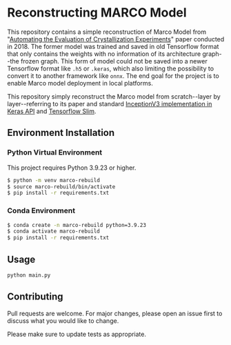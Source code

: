 # Reconstructing MARCO Model
This repository contains a simple reconstruction of Marco Model from "[Automating the Evaluation of Crystallization Experiments](https://arxiv.org/pdf/1803.10342)" paper conducted in 2018. The former model was trained and saved in old Tensorflow format that only contains the weights with no information of its architecture graph--the frozen graph. This form of model could not be saved into a newer Tensorflow format like `.h5` or `.keras`, which also limiting the possibility to convert it to another framework like `onnx`. The end goal for the project is to enable Marco model deployment in local platforms.

This repository simply reconstruct the Marco model from scratch--layer by layer--referring to its paper and standard [InceptionV3 implementation in Keras API](https://github.com/keras-team/keras/blob/v3.3.3/keras/src/applications/inception_v3.py) and [Tensorflow Slim](https://github.com/tensorflow/models/blob/master/research/slim/nets/inception_v3.py).

## Environment Installation
### Python Virtual Environment
This project requires Python 3.9.23 or higher.
```bash
$ python -m venv marco-rebuild
$ source marco-rebuild/bin/activate
$ pip install -r requirements.txt
```
### Conda Environment
```bash
$ conda create -n marco-rebuild python=3.9.23
$ conda activate marco-rebuild
$ pip install -r requirements.txt
```
## Usage

```bash
python main.py
```

## Contributing

Pull requests are welcome. For major changes, please open an issue first
to discuss what you would like to change.

Please make sure to update tests as appropriate.